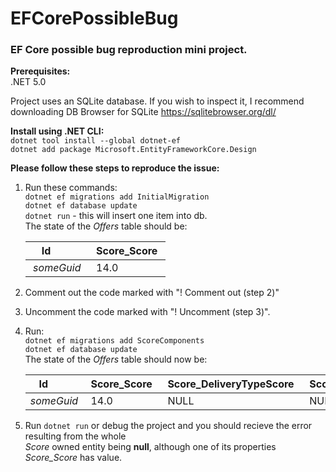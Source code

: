 # EFCorePossibleBug  
### EF Core possible bug reproduction mini project.  

**Prerequisites:**  
.NET 5.0  

Project uses an SQLite database. If you wish to inspect it, I recommend downloading DB Browser for SQLite https://sqlitebrowser.org/dl/

**Install using .NET CLI:**  
`dotnet tool install --global dotnet-ef`  
`dotnet add package Microsoft.EntityFrameworkCore.Design`  

  
**Please follow these steps to reproduce the issue:**  
1. Run these commands:  
    `dotnet ef migrations add InitialMigration`  
    `dotnet ef database update`  
    `dotnet run` - this will insert one item into db.  
    The state of the *Offers* table should be:  

    | Id         | Score_Score |  
    |------------|-------------|  
    | *someGuid* | 14.0        |  
2. Comment out the code marked with "! Comment out (step 2)"  
3. Uncomment the code marked with "! Uncomment (step 3)".  
4. Run:  
    `dotnet ef migrations add ScoreComponents`  
    `dotnet ef database update`  
    The state of the *Offers* table should now be:  

    | Id         | Score_Score | Score_DeliveryTypeScore | Score_RandomScore | Score_RatingScore |  
    |------------|-------------|-------------------------|-------------------|-------------------|  
    | *someGuid* | 14.0        | NULL                    | NULL              | NULL              |  
5. Run `dotnet run` or debug the project and you should recieve the error resulting from the whole  
*Score* owned entity being **null**, although one of its properties *Score_Score* has value.  
